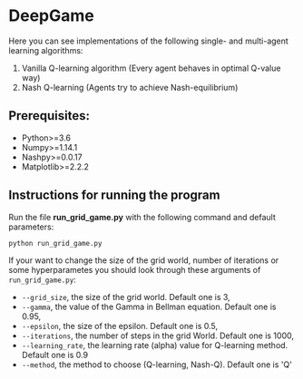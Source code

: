# DeepGame

Here you can see implementations of the following single- and multi-agent learning algorithms:
1) Vanilla Q-learning algorithm (Every agent behaves in optimal Q-value way)
2) Nash Q-learning (Agents try to achieve Nash-equilibrium)


## Prerequisites:
- Python>=3.6 
- Numpy>=1.14.1
- Nashpy>=0.0.17
- Matplotlib>=2.2.2

## Instructions for running the program
Run the file **run_grid_game.py** with the following command and default parameters:
```
python run_grid_game.py
```

If your want to change the size of the grid world, number of iterations or some hyperparametes you should look through these arguments of `run_grid_game.py`:

- `--grid_size`, the size of the grid world. Default one is 3,
- `--gamma`, the value of the Gamma in Bellman equation. Default one is 0.95,
- `--epsilon`, the size of the epsilon. Default one is 0.5,
- `--iterations`, the number of steps in the grid World. Default one is 1000,
- `--learning_rate`, the learning rate (alpha) value for Q-learning method. Default one is 0.9
- `--method`, the method to choose (Q-learning, Nash-Q). Default one is 'Q'
